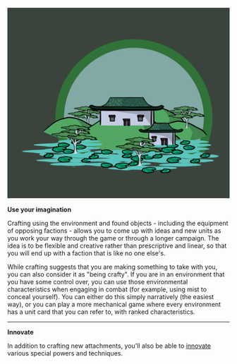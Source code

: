 ![Town|40](/content/media/rpg/towngreen.png)

**Use your imagination**

Crafting using the environment and found objects - including the equipment of opposing factions - allows you to come up with ideas and new units as you work your way through the game or through a longer campaign.  The idea is to be flexible and creative rather than prescriptive and linear, so that you will end up with a faction that is like no one else's.

While crafting suggests that you are making something to take with you, you can also consider it as "being crafty".  If you are in an environment that you have some control over, you can use those environmental characteristics when engaging in combat (for example, using mist to conceal yourself).  You can either do this simply narratively (the easiest way), or you can play a more mechanical game where every environment has a unit card that you can refer to, with ranked characteristics.

---

**Innovate**

In addition to crafting new attachments, you'll also be able to [innovate](/rpg_innovate.html) various special powers and techniques.